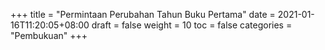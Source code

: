 +++
title = "Permintaan Perubahan Tahun Buku Pertama"
date = 2021-01-16T11:20:05+08:00
draft = false
weight = 10
toc = false
categories = "Pembukuan"
+++